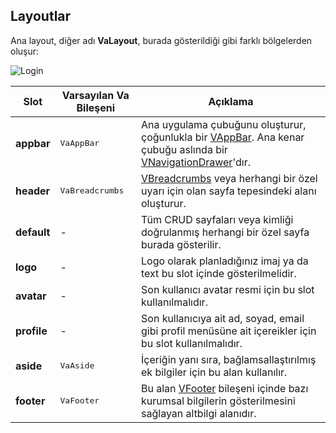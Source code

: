 
## Layoutlar

Ana layout, diğer adı <b>VaLayout</b>, burada gösterildiği gibi farklı bölgelerden oluşur:

![Login](/images/layout.jpg)

<div class="table-responsive">
<table class="table">
   <thead>
      <tr>
         <th>Slot</th>
         <th>Varsayılan Va Bileşeni</th>
         <th>Açıklama</th>
      </tr>
   </thead>
   <tbody>
      <tr>
         <td><strong>appbar</strong></td>
         <td><kbd>VaAppBar</kbd></td>
         <td>Ana uygulama çubuğunu oluşturur, çoğunlukla bir <a href="https://vuetifyjs.com/en/components/app-bars/" target="blank">VAppBar</a>. Ana kenar çubuğu aslında bir <a href="https://vuetifyjs.com/en/components/navigation-drawers/" target="_blank">VNavigationDrawer</a>'dır.</td>
      </tr>
      <tr>
         <td><strong>header</strong></td>
         <td><kbd>VaBreadcrumbs</kbd></td>
         <td><a href="https://vuetifyjs.com/en/components/breadcrumbs/" target="_blank">VBreadcrumbs</a> veya herhangi bir özel uyarı için olan sayfa tepesindeki alanı oluşturur.</td>
      </tr>
      <tr>
         <td><strong>default</strong></td>
         <td>-</td>
         <td>Tüm CRUD sayfaları veya kimliği doğrulanmış herhangi bir özel sayfa burada gösterilir.</td>
      </tr>
      <tr>
         <td><strong>logo</strong></td>
         <td>-</td>
         <td>Logo olarak planladığınız imaj ya da text bu slot içinde gösterilmelidir.</td>
      </tr>
      <tr>
         <td><strong>avatar</strong></td>
         <td>-</td>
         <td>Son kullanıcı avatar resmi için bu slot kullanılmalıdır.</td>
      </tr>
      <tr>
         <td><strong>profile</strong></td>
         <td>-</td>
         <td>Son kullanıcıya ait ad, soyad, email gibi profil menüsüne ait içereikler için bu slot kullanılmalıdır.</td>
      </tr>
      <tr>
         <td><strong>aside</strong></td>
         <td><kbd>VaAside</kbd></td>
         <td>İçeriğin yanı sıra, bağlamsallaştırılmış ek bilgiler için bu alan kullanılır.</td>
      </tr>
      <tr>
         <td><strong>footer</strong></td>
         <td><kbd>VaFooter</kbd></td>
         <td>Bu alan <a href="https://vuetifyjs.com/en/components/footers/" target="_blank">VFooter</a> bileşeni içinde bazı kurumsal bilgilerin gösterilmesini sağlayan altbilgi alanıdır.</td>
      </tr>
   </tbody>
</table>
</div>